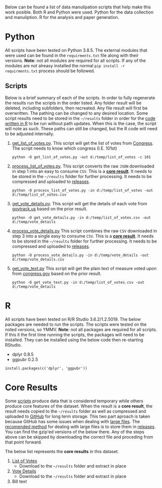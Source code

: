 Below can be found a list of data manulipation scripts that help make this work posible.
Both R and Python were used.
Python for the data collection and manuliption.
R for the analysis and paper generation.

# Python

All scripts have been tested on Python 3.8.5.
The external modules that were used can be found in the `requirments.txt` file along with their versions.
**Note**: not all modules are required for all scripts.
If any of the modules are not alreasy installed the normal `pip install -r requirments.txt` process should be followed.

## Scripts

Below is a brief summary of each of the scripts.
In order to fully regenerate the results run the scripts in the order listed.
Any folder result will be deleted, including subfolders, then recreated.
Any file result will first be overwritten.
The pathing can be changed to any desired location.
Some script results need to be stored in the `~/results` folder in order for the [code written in R](./#r) to be run without path updates.
When this is the case, the script will note as such.
These paths can still be changed, but the R code will need to be adjusted internally.

1. [get_list_of_votes.py](./get_list_of_votes.py).
   This script will get the list of votes from [Congress](https://www.congress.gov).
   The script needs to know which congress (I.E. 101st)
   ```{shell}
   python -O get_list_of_votes.py -out d:/temp/list_of_votes -c 101
   ```
2. [process_list_of_votes.py](./process_list_of_votes.py).
   This script converts the raw `JSON` downloaded in step 1 into an easy to consume `CSV`.
   This is a [**core result**](./#core-results).
   It needs to be stored in the `~/results` folder for further processing.
   It needs to be compressed and uploaded to [releases][releases].
   ```{shell}
   python -O process_list_of_votes.py -in d:/temp/list_of_votes -out d:/temp/list_of_votes.csv
   ```
3. [get_vote_details.py](./get_vote_details.py).
   This script will get the details of each vote from [govtrack.us](https://govtrack.us) based on the prior result.
   ```{shell}
   python -O get_vote_details.py -in d:/temp/list_of_votes.csv -out d:/temp/vote_details
   ```
4. [process_vote_details.py](./process_vote_details.py)
   This script combines the raw `CSV` downloaded in step 3 into a single easy to consume `CSV`.
   This is a [**core result**](./#core-results).
   It needs to be stored in the `~/results` folder for further processing.
   It needs to be compressed and uploaded to [releases][releases].
   ```{shell}
   python -O process_vote_details.py -in d:/temp/vote_details -out d:/temp/vote_details.csv
   ```
5. [get_vote_text.py](./get_vote_text.py)
   This script will get the plain text of measure voted upon from [congress.gov](https://congress.gov) based on the prior result.
   ```{shell}
   python -O get_vote_text.py -in d:/temp/list_of_votes.csv -out d:/temp/vote_details
   ```

# R

All scripts have been tested on R/R Studio 3.6.2/1.2.5019.
The below packages are needed to run the scripts.
The scripts were tested on the noted versions, so YMMV.
**Note**: not all packages are required for all scripts.
If this it the first time running the scripts, the packages will need to be installed.
They can be installed using the below code then re-starting RStudio.

* dplyr 0.8.5
* ggpubr 0.2.5

```{r}
install.packages(c('dplyr', 'ggpubr'))
```

# Core Results

Some [scripts](./#scripts) produce data that is considered temporary while others produce core features of the dataset.
When the result is a **core result**, the result needs copied to the `~/results` folder as well as compressed and uploaded to [GitHub](https://github.com) for long term storage.
This two part aproach is taken because GitHub has some issues when dealing with [large files](https://help.github.com/en/articles/working-with-large-files).
The [recomended method](https://help.github.com/en/articles/distributing-large-binaries) for dealing with large files is to store them in [releases][releases].
You can find the gzip'ed versions of the below there.
Any of the steps above can be skipped by downloading the correct file and proceding from that point forward.

The below list represents the **core results** in this dataset.

1. [List of Votes](https://github.com/MindMimicLabs/data-congressional-votes/releases/download/1.0/list_of_votes.csv.gz)
   * Download to the `~/results` folder and extract in place
2. [Vote Details](https://github.com/MindMimicLabs/data-congressional-votes/releases/download/1.0/vote_details.csv.gz)
   * Download to the `~/results` folder and extract in place
3. Bill text

[releases]: https://github.com/MindMimicLabs/data-congressional-votes/releases
